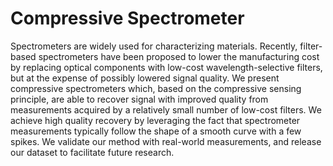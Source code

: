 # Compressive Spectrometer
Spectrometers are widely used for characterizing materials. Recently, filter-based spectrometers have been proposed to lower the manufacturing cost by replacing optical components with low-cost wavelength-selective filters, but at the expense of possibly lowered signal quality. We present compressive spectrometers which, based on the compressive sensing principle, are able to recover signal with improved quality from measurements acquired by a relatively small number of low-cost filters. We achieve high quality recovery by leveraging the fact that spectrometer measurements typically follow the shape of a smooth curve with a few spikes. We validate our method with real-world measurements, and release our dataset to facilitate future research.

